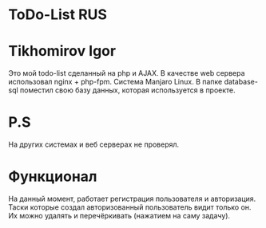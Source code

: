# ToDo-List                                                                                                     RUS
# Tikhomirov Igor

Это мой todo-list сделанный на php и AJAX. В качестве web сервера использовал nginx + php-fpm. Система Manjaro Linux. В папке database-sql поместил свою базу данных, которая используется в проекте. 

# P.S

На других системах и веб серверах не проверял.

# Функционал

На данный момент, работает регистрация пользователя и авторизация. Таски которые создал авторизованный пользователь видит только он. Их можно удалять и перечёркивать (нажатием на саму задачу). 
